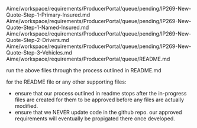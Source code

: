 Aime/workspace/requirements/ProducerPortal/queue/pending/IP269-New-Quote-Step-1-Primary-Insured.md
Aime/workspace/requirements/ProducerPortal/queue/pending/IP269-New-Quote-Step-1-Named-Insured.md
Aime/workspace/requirements/ProducerPortal/queue/pending/IP269-New-Quote-Step-2-Drivers.md
Aime/workspace/requirements/ProducerPortal/queue/pending/IP269-New-Quote-Step-3-Vehicles.md
Aime/workspace/requirements/ProducerPortal/queue/README.md

run the above files through the process outlined in README.md

for the README file or any other supporting files:
* ensure that our process outlined in readme stops after the in-progress files are created for them to be approved before any files are actually modified.
* ensure that we NEVER update code in the github repo. our approved requirements will eventually be propigated there once developed.